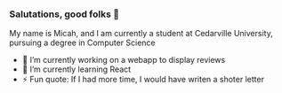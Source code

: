 ### Salutations, good folks 👋

My name is Micah, and I am currently a student at Cedarville University,
pursuing a degree in Computer Science

- 🔭 I’m currently working on a webapp to display reviews
- 🌱 I’m currently learning React
- ⚡ Fun quote: If I had more time, I would have writen a shoter letter

<!--
**mavranyes/mavranyes** is a ✨ _special_ ✨ repository because its `README.md` (this file) appears on your GitHub profile.

Here are some ideas to get you started:

- 🔭 I’m currently working on ...
- 🌱 I’m currently learning ...
- 👯 I’m looking to collaborate on ...
- 🤔 I’m looking for help with ...
- 💬 Ask me about ...
- 📫 How to reach me: ...
- 😄 Pronouns: ...
- ⚡ Fun fact: ...
-->
